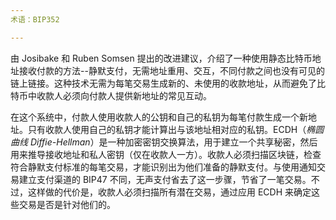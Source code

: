 ```yaml
---
术语：BIP352

---
```

由 Josibake 和 Ruben Somsen 提出的改进建议，介绍了一种使用静态比特币地址接收付款的方法--静默支付，无需地址重用、交互，不同付款之间也没有可见的链上链接。这种技术无需为每笔交易生成新的、未使用的收款地址，从而避免了比特币中收款人必须向付款人提供新地址的常见互动。

在这个系统中，付款人使用收款人的公钥和自己的私钥为每笔付款生成一个新地址。只有收款人使用自己的私钥才能计算出与该地址相对应的私钥。ECDH（*椭圆曲线 Diffie-Hellman*）是一种加密密钥交换算法，用于建立一个共享秘密，然后用来推导接收地址和私人密钥（仅在收款人一方）。收款人必须扫描区块链，检查符合静默支付标准的每笔交易，才能识别出为他们准备的静默支付。与使用通知交易建立支付渠道的 BIP47 不同，无声支付省去了这一步骤，节省了一笔交易。不过，这样做的代价是，收款人必须扫描所有潜在交易，通过应用 ECDH 来确定这些交易是否是针对他们的。
